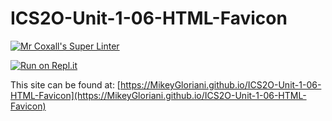 # ICS2O-Unit-1-06-HTML-Favicon

[![Mr Coxall's Super Linter](https://github.com/MikeyGloriani/ICS2O-Unit-1-06-HTML-Favicon/workflows/Mr%20Coxall's%20Super%20Linter/badge.svg)](https://github.com/MikeyGloriani/ICS2O-Unit-1-06-HTML-Favicon/actions/)

[![Run on Repl.it](https://repl.it/badge/github/MikeyGloriani/ICS2O-Unit-1-06-HTML-Favicon)](https://repl.it/github/MikeyGloriani/ICS2O-Unit-1-06-HTML-Favicon)

This site can be found at: [https://MikeyGloriani.github.io/ICS2O-Unit-1-06-HTML-Favicon](https://MikeyGloriani.github.io/ICS2O-Unit-1-06-HTML-Favicon)
